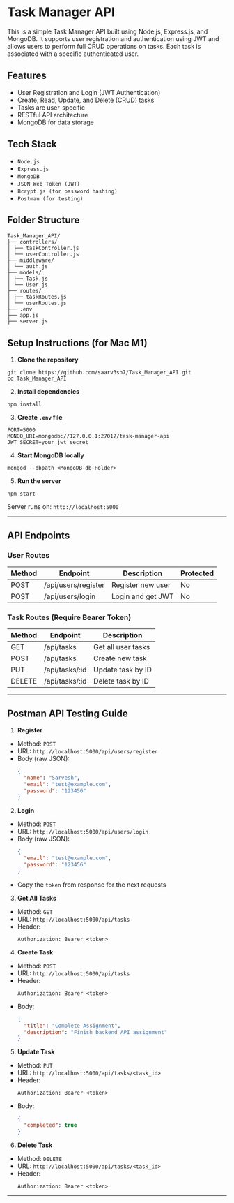 # Task Manager API

This is a simple Task Manager API built using Node.js, Express.js, and MongoDB. It supports user registration and authentication using JWT and allows users to perform full CRUD operations on tasks. Each task is associated with a specific authenticated user.

## Features

- User Registration and Login (JWT Authentication)
- Create, Read, Update, and Delete (CRUD) tasks
- Tasks are user-specific
- RESTful API architecture
- MongoDB for data storage

## Tech Stack

- `Node.js`
- `Express.js`
- `MongoDB`
- `JSON Web Token (JWT)`
- `Bcrypt.js (for password hashing)`
- `Postman (for testing)`

## Folder Structure

```
Task_Manager_API/
├── controllers/
│ ├── taskController.js
│ └── userController.js
├── middleware/
│ └── auth.js
├── models/
│ ├── Task.js
│ └── User.js
├── routes/
│ ├── taskRoutes.js
│ └── userRoutes.js
├── .env
├── app.js
├── server.js
```

## Setup Instructions (for Mac M1)

1. **Clone the repository**  

```
git clone https://github.com/saarv3sh7/Task_Manager_API.git
cd Task_Manager_API
```

2. **Install dependencies**  

```
npm install
```

3. **Create `.env` file**  

```
PORT=5000
MONGO_URI=mongodb://127.0.0.1:27017/task-manager-api
JWT_SECRET=your_jwt_secret
```

4. **Start MongoDB locally**  
```
mongod --dbpath <MongoDB-db-Folder>
```

5. **Run the server**  
```
npm start
```


Server runs on: `http://localhost:5000`

---

## API Endpoints

### User Routes

| Method | Endpoint             | Description            | Protected |
|--------|----------------------|------------------------|-----------|
| POST   | /api/users/register  | Register new user      | No        |
| POST   | /api/users/login     | Login and get JWT      | No        |

### Task Routes (Require Bearer Token)

| Method | Endpoint      | Description           |
|--------|---------------|-----------------------|
| GET    | /api/tasks    | Get all user tasks    |
| POST   | /api/tasks    | Create new task       |
| PUT    | /api/tasks/:id | Update task by ID     |
| DELETE | /api/tasks/:id | Delete task by ID     |

---

## Postman API Testing Guide

1. **Register**
- Method: `POST`
- URL: `http://localhost:5000/api/users/register`
- Body (raw JSON):
  ```json
  {
    "name": "Sarvesh",
    "email": "test@example.com",
    "password": "123456"
  }
  ```


2. **Login**
- Method: `POST`
- URL: `http://localhost:5000/api/users/login`
- Body (raw JSON):
  ```json
  {
    "email": "test@example.com",
    "password": "123456"
  }
  ```
- Copy the `token` from response for the next requests


3. **Get All Tasks**
- Method: `GET`
- URL: `http://localhost:5000/api/tasks`
- Header:
  ```
  Authorization: Bearer <token>
  ```


4. **Create Task**
- Method: `POST`
- URL: `http://localhost:5000/api/tasks`
- Header:
  ```
  Authorization: Bearer <token>
  ```
- Body:
  ```json
  {
    "title": "Complete Assignment",
    "description": "Finish backend API assignment"
  }
  ```


5. **Update Task**
- Method: `PUT`
- URL: `http://localhost:5000/api/tasks/<task_id>`
- Header:
  ```
  Authorization: Bearer <token>
  ```
- Body:
  ```json
  {
    "completed": true
  }
  ```


6. **Delete Task**
- Method: `DELETE`
- URL: `http://localhost:5000/api/tasks/<task_id>`
- Header:
  ```
  Authorization: Bearer <token>
  ```

---
